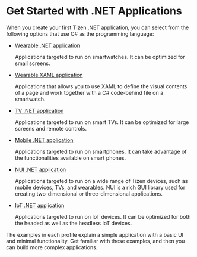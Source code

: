 # Get Started with .NET Applications

When you create your first Tizen .NET application, you can select from the following options that use C# as the programming language:

-   [Wearable .NET application](wearable/first-app.md)

    Applications targeted to run on smartwatches. It can be optimized for small screens.

-   [Wearable XAML application](wearable/first-xaml-app.md)

    Applications that allows you to use XAML to define the visual contents of a page and work together with a C# code-behind file on a smartwatch.

-   [TV .NET application](tv/first-app.md)

    Applications targeted to run on smart TVs. It can be optimized for large screens and remote controls.

-   [Mobile .NET application](mobile/first-app.md)

    Applications targeted to run on smartphones. It can take advantage of the functionalities available on smart phones.

-   [NUI .NET application](nui/quickstart.md)

    Applications targeted to run on a wide range of Tizen devices, such as mobile devices, TVs, and wearables.
	NUI is a rich GUI library used for creating two-dimensional or three-dimensional applications.

-   [IoT .NET application](iot/first-app.md)

    Applications targeted to run on IoT devices. 
	It can be optimized for both the headed as well as the headless IoT devices.

The examples in each profile explain a simple application with a basic UI and minimal functionality. 
Get familiar with these examples, and then you can build more complex applications.




